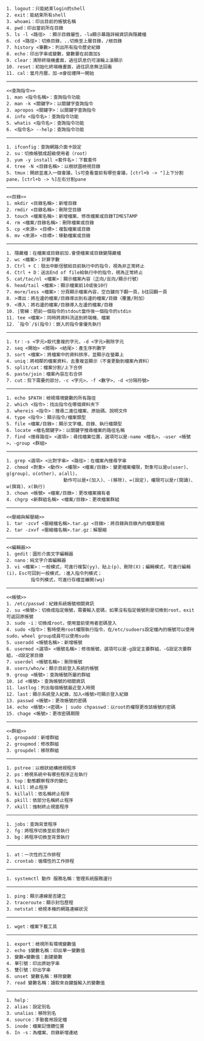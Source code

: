   
	1. logout：只能結束login的shell
	2. exit：能結束所有shell
	3. whoami：印出目前的帳號名稱
	4. pwd：印出當前所在目錄
	5. ls -l <路徑> ：顯示目錄屬性，-la顯示幕路詳細資訊與隱藏檔
	6. cd <路徑>：切換目錄，..切換至上層目錄，/根目錄
	7. history <筆數>：列出所有指令歷史紀錄
	8. echo：印出字串或變數，變數要在前面加$
	9. clear：清除終端機畫面，過往訊息仍可滾輪上滾顯示
	10. reset：初始化終端機畫面，過往訊息無法回看
	11. cal：當月月曆，加-m會從禮拜一開始
	
---

    <<查詢指令>>
	1. man <指令名稱>：查詢指令功能
	2. man -k <關鍵字>：以關鍵字查詢指令
	3. apropos <關鍵字>：以關鍵字查詢指令
	4. info <指令名>：查詢指令功能
	5. whatis <指令名>：查詢指令功能
	6. <指令名> --help：查詢指令功能

---

	1. ifconfig：查詢網路介面卡設定
	2. su：切換帳號成超級使用者（root）
	3. yum -y install <套件名>：下載套件
	4. tree -N <目錄名稱>：以樹狀圖檢視目錄
	5. tmux：開啟並進入一個會議，ls可查看當前有哪些會議，[ctrl+b -> "]上下分割pane，[ctrl+b -> %]左右分割pane

---

    <<目錄>>
	1. mkdir <目錄名稱>：新增目錄
	2. rmdir <目錄名稱>：刪除空目錄
	3. touch <檔案名稱>：新增檔案、修改檔案或目錄TIMESTAMP
	4. rm <檔案/目錄名稱>：刪除檔案或目錄
	5. cp <來源> <目標>：複製檔案或目錄
	6. mv <來源> <目標>：移動檔案或目錄

---

    1. 隱藏檔：在檔案或目錄前加.會使檔案或目錄變隱藏檔
	2. wc <檔案>：計算字數
	3. Ctrl + C：發出中斷信號給目前執行中的指令，視為非正常終止
	4. Ctrl + D：送出End of file給執行中的指令，視為正常終止
	5. cat/tac/nl <檔案>：顯示檔案內容（正向/反向/顯示行號）
	6. head/tail <檔案>：顯示檔案前10或後10行
	7. more/less <檔案>：分頁顯示檔案內容，空白鍵向下翻一頁，b往回翻一頁
	8. >導出：將左邊的檔案/目錄導出到右邊的檔案/目錄（覆蓋/附加）
	9. <導入：將右邊的檔案/目錄導入左邊的檔案/目錄
	10. |管線：把前一個指令的stdout當作後一個指令的stdin
	11. tee <檔案>：同時將資料流送到終端機、檔案
	12. `指令`/$(指令)：嵌入的指令會優先執行

---

	1. tr：-s <字元>取代重複的字元，-d <字元>刪除字元
	2. seq <開始> <間隔> <結尾>：產生序列數字
	3. sort <檔案>：將檔案中的資料排序，並顯示在螢幕上
	4. uniq：將相鄰的檔案資料，去重複並顯示（不會更動到檔案內資料）
	5. split/cat：檔案分割/上下合併
	6. paste/join：檔案內容左右合併
	7. cut：剪下需要的部分，-c <字元>，-f <數字>，-d <分隔符號>

---

	1. echo $PATH：檢視環境變數的所有路徑
	2. which <指令>：找出指令在哪個資料夾下
	3. whereis <指令>：搜尋二進位檔案、原始碼、說明文件
	4. type <指令>：顯示指令/檔案類型
	5. file <檔案/目錄>：顯示文字檔、目錄、執行檔類型
	6. locate <檔名關鍵字>：以關鍵字搜尋檔案的路徑名稱
	7. find <搜尋路徑> <選項>：尋找檔案位置，選項可以是-name <檔名>，-user <帳號>，-group <群組>

---

	1. grep <選項> <比對字串> <路徑>：在檔案內搜尋字串
	2. chmod <對象> <動作> <權限> <檔案/目錄>：變更檔案權限，對象可以是u(user)、g(group)、o(other)、a(all)，
						 動作可以是+(加入)、-(移除)、=(設定)，權限可以是r(閱讀)、w(撰寫)、x(執行)
	3. chown <帳號> <檔案/目錄>：更改檔案擁有者
	4. chgrp <新群組名稱> <檔案/目錄>：更改檔案群組

---

    <<壓縮與解壓縮>>
	1. tar -zcvf <壓縮檔名稱>.tar.gz <目錄>：將目錄與目錄內的檔案壓縮
	2. tar -zxvf <壓縮檔名稱>.tar.gz：解壓縮

---

    <<編輯器>>
 	1. gedit：圖形介面文字編輯器
 	2. nano：純文字介面編輯器
 	3. vi <檔案>：一般模式，可進行複製(yy)、貼上(p)、刪除(X)；編輯模式，可進行編輯(i)，Esc可回到一般模式，:進入指令列模式；
		     指令列模式，可進行存檔並離開(wq)
	
---

    <<帳號>>
	1. /etc/passwd：紀錄系統帳號相關資訊
	2. su <帳號>：切換成指定帳號，需要輸入密碼，如果沒有指定帳號則是切換到root，exit可返回原帳號
	3. sudo -i：切換成root，使用當前使用者密碼登入
	4. sudo <指令>：暫時使用root權限執行指令，在/etc/sudoers設定檔內的帳號可以使用sudo，wheel group成員可以使用sudo
	5. useradd <帳號名稱>：新增帳號
	6. usermod <選項> <帳號名稱>：修改帳號，選項可以是-g設定主要群組，-G設定次要群組，-d設定家目錄
	7. userdel <帳號名稱>：刪除帳號
	8. users/who/w：顯示目前登入系統的帳號
	9. group <帳號>：查詢帳號所屬的群組
	10. id <帳號>：查詢帳號的相關資訊
	11. lastlog：列出每個帳號最近登入時間
	12. last：顯示系統登入紀錄，加入<帳號>可顯示登入紀錄
	13. passwd <帳號>：更改帳號的密碼
	14. echo <帳號>:<密碼> | sudo chpasswd：以root的權限更改該帳號的密碼
	15. chage <帳號>：更改密碼期限
	

---

    <<群組>>
	1. groupadd：新增群組
	2. groupmod：修改群組
	3. groupdel：移除群組

---

	1. pstree：以樹狀結構檢視程序
	2. ps：檢視系統中有哪些程序正在執行
	3. top：動態觀察程序的變化
	4. kill：終止程序
	5. killall：依名稱終止程序
	6. pkill：依部分名稱終止程序
	7. xkill：強制終止視窗程序

---

	1. jobs：查詢背景程序
	2. fg：將程序切換至前景執行
	3. bg：將程序切換至背景執行

---

	1. at：一次性的工作排程
	2. crontab：循環性的工作排程

---

	1. systemctl 動作 服務名稱：管理系統服務運行

---

	1. ping：顯示連線是否建立
	2. traceroute：顯示封包歷程
	3. netstat：檢視本機的網路連線狀況

---

	1. wget：檔案下載工具

---

	1. export：檢視所有環境變數值
	2. echo $變數名稱：印出單一變數值
	3. 變數=變數值：創建變數
	4. 單引號：印出原始字串
	5. 雙引號：印出字串
	6. unset 變數名稱：移除變數
	7. read 變數名稱：讀取來自鍵盤輸入的變數值

---

	1. help：
	2. alias：設定別名
	3. unalias：移除別名
	4. source：手動套用設定檔
	5. inode：檔案記憶體位置
	6. In -s：為檔案、目錄新增連結
